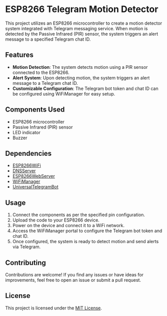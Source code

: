 # ESP8266 Telegram Motion Detector

This project utilizes an ESP8266 microcontroller to create a motion detector system integrated with Telegram messaging service. When motion is detected by the Passive Infrared (PIR) sensor, the system triggers an alert message to a specified Telegram chat ID.

## Features

- **Motion Detection**: The system detects motion using a PIR sensor connected to the ESP8266.
- **Alert System**: Upon detecting motion, the system triggers an alert message to a Telegram chat ID.
- **Customizable Configuration**: The Telegram bot token and chat ID can be configured using WiFiManager for easy setup.

## Components Used

- ESP8266 microcontroller
- Passive Infrared (PIR) sensor
- LED indicator
- Buzzer

## Dependencies

- [ESP8266WiFi](https://github.com/esp8266/Arduino/tree/master/libraries/ESP8266WiFi)
- [DNSServer](https://github.com/esp8266/Arduino/tree/master/libraries/DNSServer)
- [ESP8266WebServer](https://github.com/esp8266/Arduino/tree/master/libraries/ESP8266WebServer)
- [WiFiManager](https://github.com/tzapu/WiFiManager)
- [UniversalTelegramBot](https://github.com/witnessmenow/Universal-Arduino-Telegram-Bot)

## Usage

1. Connect the components as per the specified pin configuration.
2. Upload the code to your ESP8266 device.
3. Power on the device and connect it to a WiFi network.
4. Access the WiFiManager portal to configure the Telegram bot token and chat ID.
5. Once configured, the system is ready to detect motion and send alerts via Telegram.

## Contributing

Contributions are welcome! If you find any issues or have ideas for improvements, feel free to open an issue or submit a pull request.

## License

This project is licensed under the [MIT License](LICENSE).

